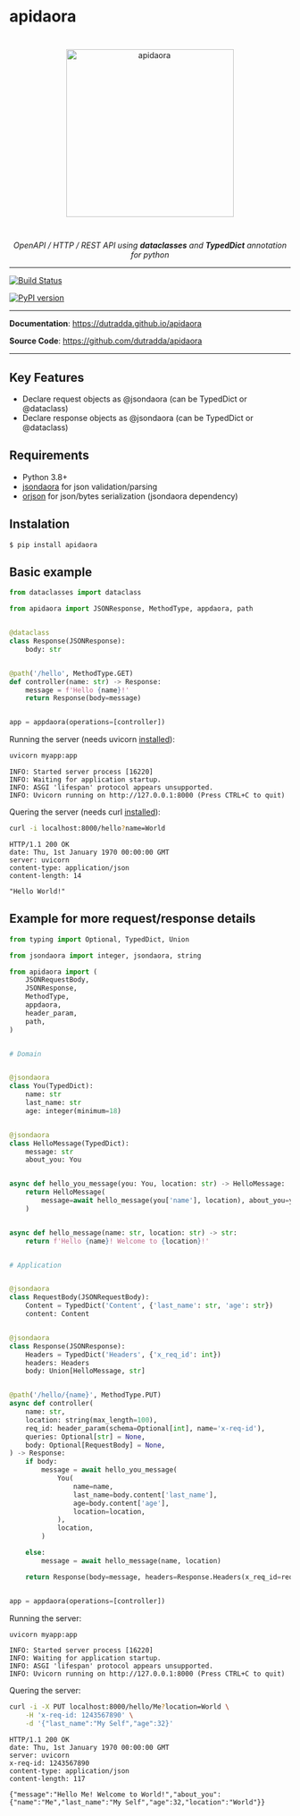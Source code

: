 # apidaora

<p align="center" style="margin: 3em">
  <a href="https://github.com/dutradda/apidaora">
    <img src="https://dutradda.github.io/apidaora/apidaora.svg" alt="apidaora" width="300"/>
  </a>
</p>

<p align="center">
    <em>OpenAPI / HTTP / REST API using <b>dataclasses</b> and <b>TypedDict</b> annotation for python</b></em>
</p>

---

[![Build Status](https://travis-ci.org/cesarbruschetta/apidaora.svg?branch=master)](https://travis-ci.org/cesarbruschetta/apidaora)

[![PyPI version](https://badge.fury.io/py/apidaora.svg)](https://badge.fury.io/py/apidaora)

---

**Documentation**: <a href="https://dutradda.github.io/apidaora" target="_blank">https://dutradda.github.io/apidaora</a>

**Source Code**: <a href="https://github.com/dutradda/apidaora" target="_blank">https://github.com/dutradda/apidaora</a>

---


## Key Features

- Declare request objects as @jsondaora (can be TypedDict or @dataclass)
- Declare response objects as @jsondaora (can be TypedDict or @dataclass)


## Requirements

 - Python 3.8+
 - [jsondaora](https://github.com/dutradda/jsondaora) for json validation/parsing
 - [orjson](https://github.com/ijl/orjson) for json/bytes serialization (jsondaora dependency)


## Instalation
```
$ pip install apidaora
```


## Basic example

```python
from dataclasses import dataclass

from apidaora import JSONResponse, MethodType, appdaora, path


@dataclass
class Response(JSONResponse):
    body: str


@path('/hello', MethodType.GET)
def controller(name: str) -> Response:
    message = f'Hello {name}!'
    return Response(body=message)


app = appdaora(operations=[controller])

```

Running the server (needs uvicorn [installed](https://www.uvicorn.org)):

```bash
uvicorn myapp:app

```

```
INFO: Started server process [16220]
INFO: Waiting for application startup.
INFO: ASGI 'lifespan' protocol appears unsupported.
INFO: Uvicorn running on http://127.0.0.1:8000 (Press CTRL+C to quit)

```

Quering the server (needs curl [installed](https://curl.haxx.se/docs/install.html)):

```bash
curl -i localhost:8000/hello?name=World

```

```
HTTP/1.1 200 OK
date: Thu, 1st January 1970 00:00:00 GMT
server: uvicorn
content-type: application/json
content-length: 14

"Hello World!"

```


## Example for more request/response details

```python
from typing import Optional, TypedDict, Union

from jsondaora import integer, jsondaora, string

from apidaora import (
    JSONRequestBody,
    JSONResponse,
    MethodType,
    appdaora,
    header_param,
    path,
)


# Domain


@jsondaora
class You(TypedDict):
    name: str
    last_name: str
    age: integer(minimum=18)


@jsondaora
class HelloMessage(TypedDict):
    message: str
    about_you: You


async def hello_you_message(you: You, location: str) -> HelloMessage:
    return HelloMessage(
        message=await hello_message(you['name'], location), about_you=you
    )


async def hello_message(name: str, location: str) -> str:
    return f'Hello {name}! Welcome to {location}!'


# Application


@jsondaora
class RequestBody(JSONRequestBody):
    Content = TypedDict('Content', {'last_name': str, 'age': str})
    content: Content


@jsondaora
class Response(JSONResponse):
    Headers = TypedDict('Headers', {'x_req_id': int})
    headers: Headers
    body: Union[HelloMessage, str]


@path('/hello/{name}', MethodType.PUT)
async def controller(
    name: str,
    location: string(max_length=100),
    req_id: header_param(schema=Optional[int], name='x-req-id'),
    queries: Optional[str] = None,
    body: Optional[RequestBody] = None,
) -> Response:
    if body:
        message = await hello_you_message(
            You(
                name=name,
                last_name=body.content['last_name'],
                age=body.content['age'],
                location=location,
            ),
            location,
        )

    else:
        message = await hello_message(name, location)

    return Response(body=message, headers=Response.Headers(x_req_id=req_id))


app = appdaora(operations=[controller])

```

Running the server:

```bash
uvicorn myapp:app

```

```
INFO: Started server process [16220]
INFO: Waiting for application startup.
INFO: ASGI 'lifespan' protocol appears unsupported.
INFO: Uvicorn running on http://127.0.0.1:8000 (Press CTRL+C to quit)

```

Quering the server:

```bash
curl -i -X PUT localhost:8000/hello/Me?location=World \
    -H 'x-req-id: 1243567890' \
    -d '{"last_name":"My Self","age":32}'

```

```
HTTP/1.1 200 OK
date: Thu, 1st January 1970 00:00:00 GMT
server: uvicorn
x-req-id: 1243567890
content-type: application/json
content-length: 117

{"message":"Hello Me! Welcome to World!","about_you":{"name":"Me","last_name":"My Self","age":32,"location":"World"}}

```
